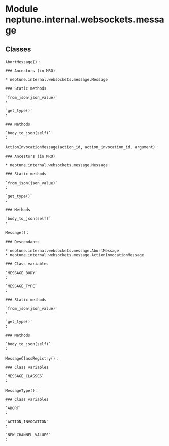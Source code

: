 Module neptune.internal.websockets.message
==========================================

Classes
-------

`AbortMessage()`
:   

    ### Ancestors (in MRO)

    * neptune.internal.websockets.message.Message

    ### Static methods

    `from_json(json_value)`
    :

    `get_type()`
    :

    ### Methods

    `body_to_json(self)`
    :

`ActionInvocationMessage(action_id, action_invocation_id, argument)`
:   

    ### Ancestors (in MRO)

    * neptune.internal.websockets.message.Message

    ### Static methods

    `from_json(json_value)`
    :

    `get_type()`
    :

    ### Methods

    `body_to_json(self)`
    :

`Message()`
:   

    ### Descendants

    * neptune.internal.websockets.message.AbortMessage
    * neptune.internal.websockets.message.ActionInvocationMessage

    ### Class variables

    `MESSAGE_BODY`
    :

    `MESSAGE_TYPE`
    :

    ### Static methods

    `from_json(json_value)`
    :

    `get_type()`
    :

    ### Methods

    `body_to_json(self)`
    :

`MessageClassRegistry()`
:   

    ### Class variables

    `MESSAGE_CLASSES`
    :

`MessageType()`
:   

    ### Class variables

    `ABORT`
    :

    `ACTION_INVOCATION`
    :

    `NEW_CHANNEL_VALUES`
    :